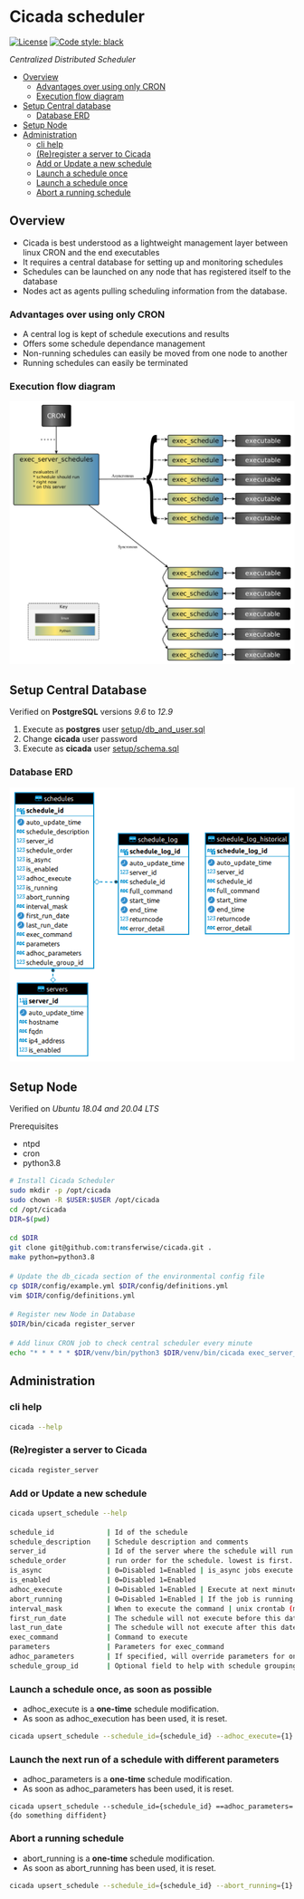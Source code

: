 # Cicada scheduler

[![License](https://img.shields.io/badge/License-Apache%202.0-blue.svg)](https://opensource.org/licenses/Apache-2.0)
[![Code style: black](https://img.shields.io/badge/code%20style-black-000000.svg)](https://github.com/psf/black)

*Centralized Distributed Scheduler*

- [Overview](#overview)
    - [Advantages over using only CRON](#advantages-over-using-only-cron)
    - [Execution flow diagram](#execution-flow-diagram)
- [Setup Central database](#setup-central-database)
    - [Database ERD](#database-erd)
- [Setup Node](#setup-node)
- [Administration](#administration)
    - [cli help](#cli-help)
    - [(Re)register a server to Cicada](#(re)register-a-server-to-cicada)
    - [Add or Update a new schedule](#add-or-update-a-new-schedule)
    - [Launch a schedule once](#launch-a-schedule-once)
    - [Launch a schedule once](#launch-a-schedule-once)
    - [Abort a running schedule](#abort-a-running-schedule)
## Overview

- Cicada is best understood as a lightweight management layer between linux CRON and the end executables
- It requires a central database for setting up and monitoring schedules
- Schedules can be launched on any node that has registered itself to the database
- Nodes act as agents pulling scheduling information from the database.
### Advantages over using only CRON
- A central log is kept of schedule executions and results
- Offers some schedule dependance management
- Non-running schedules can easily be moved from one node to another
- Running schedules can easily be terminated
### Execution flow diagram
![Execution flow diagram](https://github.com/transferwise/cicada/blob/main/docs/execution_flow.png)

## Setup Central Database

Verified on **PostgreSQL** versions *9.6* to *12.9*

1. Execute as **postgres** user [setup/db_and_user.sql](setup/db_and_user.sql)
2. Change **cicada** user password
3. Execute as **cicada** user [setup/schema.sql](setup/schema.sql)

### Database ERD
![Database ERD](https://github.com/transferwise/cicada/blob/main/docs/erd.png)

## Setup Node

Verified on *Ubuntu 18.04 and 20.04 LTS*

Prerequisites

- ntpd
- cron
- python3.8

```bash
# Install Cicada Scheduler
sudo mkdir -p /opt/cicada
sudo chown -R $USER:$USER /opt/cicada
cd /opt/cicada
DIR=$(pwd)

cd $DIR
git clone git@github.com:transferwise/cicada.git .
make python=python3.8

# Update the db_cicada section of the environmental config file
cp $DIR/config/example.yml $DIR/config/definitions.yml
vim $DIR/config/definitions.yml

# Register new Node in Database
$DIR/bin/cicada register_server

# Add linux CRON job to check central scheduler every minute
echo "* * * * * $DIR/venv/bin/python3 $DIR/venv/bin/cicada exec_server_schedules" | crontab
```

## Administration

### cli help
```bash
cicada --help
```

### (Re)register a server to Cicada
```bash
cicada register_server
```

### Add or Update a new schedule
```bash
cicada upsert_schedule --help

schedule_id             | Id of the schedule
schedule_description    | Schedule description and comments
server_id               | Id of the server where the schedule will run
schedule_order          | run order for the schedule. lowest is first. is_async jobs will be execute in parallel
is_async                | 0=Disabled 1=Enabled | is_async jobs execute in parallel
is_enabled              | 0=Disabled 1=Enabled
adhoc_execute           | 0=Disabled 1=Enabled | Execute at next minute, regardless of other settings
abort_running           | 0=Disabled 1=Enabled | If the job is running, it will be terminated as soon as possible
interval_mask           | When to execute the command | unix crontab (minute hour dom month dow)
first_run_date          | The schedule will not execute before this datetime
last_run_date           | The schedule will not execute after this datetime
exec_command            | Command to execute
parameters              | Parameters for exec_command
adhoc_parameters        | If specified, will override parameters for one run
schedule_group_id       | Optional field to help with schedule grouping
```

### Launch a schedule once, as soon as possible
- adhoc_execute is a **one-time** schedule modification.
- As soon as adhoc_execution has been used, it is reset.

```bash
cicada upsert_schedule --schedule_id={schedule_id} --adhoc_execute={1}
```

### Launch the next run of a schedule with different parameters
- adhoc_parameters is a **one-time** schedule modification.
- As soon as adhoc_parameters has been used, it is reset.
```
cicada upsert_schedule --schedule_id={schedule_id} ==adhoc_parameters={do something diffident}
```

### Abort a running schedule
- abort_running is a **one-time** schedule modification.
- As soon as abort_running has been used, it is reset.

```bash
cicada upsert_schedule --schedule_id={schedule_id} --abort_running={1}
```
